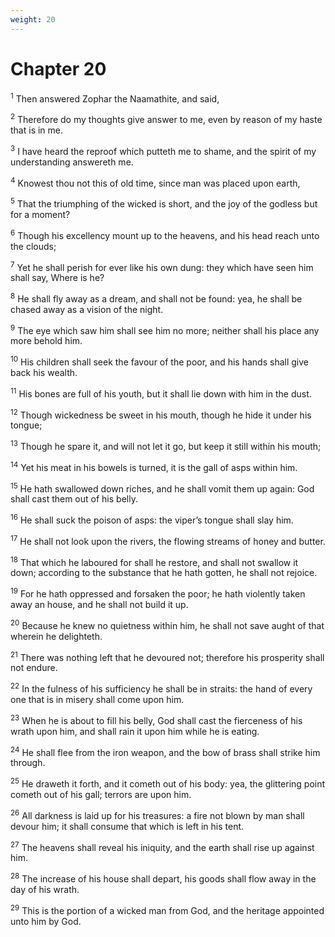 ```yaml
---
weight: 20
---
```


# Chapter 20

<sup>1</sup> Then answered Zophar the Naamathite, and said, 

<sup>2</sup> Therefore do my thoughts give answer to me, even by reason of my haste that is in me. 

<sup>3</sup> I have heard the reproof which putteth me to shame, and the spirit of my understanding answereth me. 

<sup>4</sup> Knowest thou not this of old time, since man was placed upon earth, 

<sup>5</sup> That the triumphing of the wicked is short, and the joy of the godless but for a moment? 

<sup>6</sup> Though his excellency mount up to the heavens, and his head reach unto the clouds; 

<sup>7</sup> Yet he shall perish for ever like his own dung: they which have seen him shall say, Where is he? 

<sup>8</sup> He shall fly away as a dream, and shall not be found: yea, he shall be chased away as a vision of the night. 

<sup>9</sup> The eye which saw him shall see him no more; neither shall his place any more behold him. 

<sup>10</sup> His children shall seek the favour of the poor, and his hands shall give back his wealth. 

<sup>11</sup> His bones are full of his youth, but it shall lie down with him in the dust. 

<sup>12</sup> Though wickedness be sweet in his mouth, though he hide it under his tongue; 

<sup>13</sup> Though he spare it, and will not let it go, but keep it still within his mouth; 

<sup>14</sup> Yet his meat in his bowels is turned, it is the gall of asps within him. 

<sup>15</sup> He hath swallowed down riches, and he shall vomit them up again: God shall cast them out of his belly. 

<sup>16</sup> He shall suck the poison of asps: the viper’s tongue shall slay him. 

<sup>17</sup> He shall not look upon the rivers, the flowing streams of honey and butter. 

<sup>18</sup> That which he laboured for shall he restore, and shall not swallow it down; according to the substance that he hath gotten, he shall not rejoice. 

<sup>19</sup> For he hath oppressed and forsaken the poor; he hath violently taken away an house, and he shall not build it up. 

<sup>20</sup> Because he knew no quietness within him, he shall not save aught of that wherein he delighteth. 

<sup>21</sup> There was nothing left that he devoured not; therefore his prosperity shall not endure. 

<sup>22</sup> In the fulness of his sufficiency he shall be in straits: the hand of every one that is in misery shall come upon him. 

<sup>23</sup> When he is about to fill his belly, God shall cast the fierceness of his wrath upon him, and shall rain it upon him while he is eating. 

<sup>24</sup> He shall flee from the iron weapon, and the bow of brass shall strike him through. 

<sup>25</sup> He draweth it forth, and it cometh out of his body: yea, the glittering point cometh out of his gall; terrors are upon him. 

<sup>26</sup> All darkness is laid up for his treasures: a fire not blown by man shall devour him; it shall consume that which is left in his tent. 

<sup>27</sup> The heavens shall reveal his iniquity, and the earth shall rise up against him. 

<sup>28</sup> The increase of his house shall depart, his goods shall flow away in the day of his wrath. 

<sup>29</sup> This is the portion of a wicked man from God, and the heritage appointed unto him by God. 


